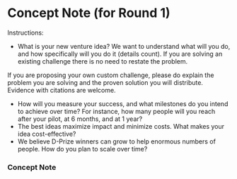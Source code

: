 Concept Note (for Round 1)
===========================
Instructions:

- What is your new venture idea?
We want to understand what will you do, and how specifically
will you do it (details count). If you are solving an existing challenge there is no need to restate the problem.

If you are proposing your own custom challenge, please do explain the problem you are solving and the proven solution you will distribute. Evidence with citations are welcome.
- How will you measure your success, and what milestones do you intend to achieve over time? For instance, how many people will you reach after your pilot, at 6 months, and at 1 year?
- The best ideas maximize impact and minimize costs. What makes your idea cost-effective?
- We believe D-Prize winners can grow to help enormous numbers of people. How do you plan to scale over time?


### Concept Note
